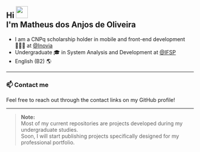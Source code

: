<h2 align="left">Hi <img src="https://raw.githubusercontent.com/kaueMarques/kaueMarques/master/hi.gif" width="32"><br> I'm Matheus dos Anjos de Oliveira</h2>

- I am a CNPq scholarship holder in mobile and front-end development 👨🏻‍💻 at [@Inovia](https://inoviacorp.ai/)
- Undergraduate 🎓 in System Analysis and Development at [@IFSP](https://portal.cmp.ifsp.edu.br/)
- English (B2) 🌎

---

### 📫 Contact me

Feel free to reach out through the contact links on my GitHub profile!

---

> **Note:**  
> Most of my current repositories are projects developed during my undergraduate studies.  
> Soon, I will start publishing projects specifically designed for my professional portfolio.
